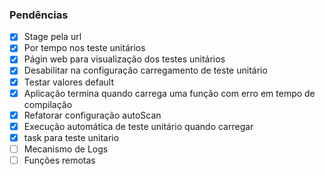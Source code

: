 ### Pendências

- [x] Stage pela url
- [x] Por tempo nos teste unitários
- [x] Págin web para visualização dos testes unitários
- [x] Desabilitar na configuração carregamento de teste unitário
- [x] Testar valores default
- [x] Aplicação termina quando carrega uma função com erro em tempo de compilação
- [x] Refatorar configuração autoScan
- [x] Execução automática de teste unitário quando carregar
- [x] task para teste unitario
- [ ] Mecanismo de Logs
- [ ] Funções remotas